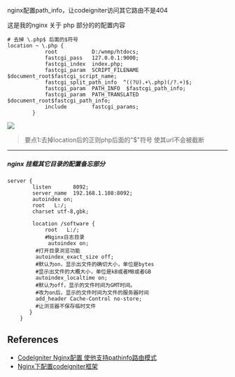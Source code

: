 nginx配置path_info，让codeigniter访问其它路由不是404

这是我的nginx 关于 php 部分的的配置内容
```
# 去掉 \.php$ 后面的$符号
location ~ \.php {
            root           D:/wnmp/htdocs;
            fastcgi_pass   127.0.0.1:9000;
            fastcgi_index  index.php;
            fastcgi_param  SCRIPT_FILENAME  $document_root$fastcgi_script_name;
			fastcgi_split_path_info  ^((?U).+\.php)(/?.+)$;
			fastcgi_param  PATH_INFO  $fastcgi_path_info;
			fastcgi_param  PATH_TRANSLATED  $document_root$fastcgi_path_info;
            include        fastcgi_params;
        }
```

![](uploads/200725/20200725094832.png)
> 要点1:去掉location后的正则php后面的"$"符号 使其url不会被截断

------

##### nginx 挂载其它目录的配置备忘部分

```
server {
		listen       8092;
        server_name  192.168.1.108:8092;
		autoindex on;
		root   L:/;
		charset utf-8,gbk;
		
		location /software {
			root   L:/;
			#Nginx日志目录
     		 autoindex on;
         #打开目录浏览功能
         autoindex_exact_size off;
         #默认为on，显示出文件的确切大小，单位是bytes
         #显示出文件的大概大小，单位是kB或者MB或者GB
         autoindex_localtime on;
         #默认为off，显示的文件时间为GMT时间。
         #改为on后，显示的文件时间为文件的服务器时间
         add_header Cache-Control no-store;
         #让浏览器不保存临时文件
       }
	}
```



## References

* [CodeIgniter Nginx配置 使他支持pathinfo路由模式](https://www.cnblogs.com/lost-1987/articles/2720562.html)
* [Nginx下配置codeigniter框架](https://www.cnblogs.com/wangxuchun/p/4386093.html)